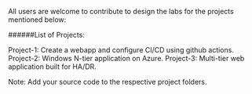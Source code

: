 All users are welcome to contribute to design the labs for the projects mentioned below:

######List of Projects:

Project-1: Create a webapp and configure CI/CD using github actions.
Project-2: Windows N-tier application on Azure.
Project-3: Multi-tier web application built for HA/DR.

Note:
Add your source code to the respective project folders.
